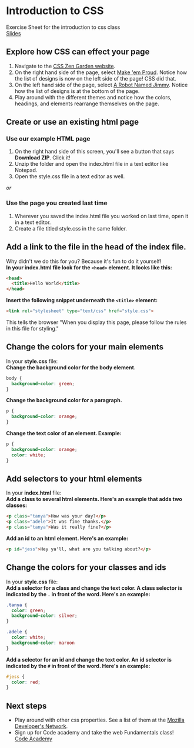Introduction to CSS
=============

Exercise Sheet for the introduction to css class  
[Slides](https://docs.google.com/presentation/d/1iVZpjwzjffHvBWZvY-LYMkR8M8shJnGQzY7oQTCrkhM/edit?usp=sharing)

## Explore how CSS can effect your page
1. Navigate to the [CSS Zen Garden website](http://www.csszengarden.com).
1. On the right hand side of the page, select [Make 'em Proud](http://www.csszengarden.com/?cssfile=/212/212.css). Notice how the list of designs is now on the left side of the page! CSS did that.     
1. On the left hand side of the page, select [A Robot Named Jimmy](http://www.csszengarden.com/?cssfile=/215/215.css). Notice how the list of designs is at the bottom of the page.    
1. Play around with the different themes and notice how the colors, headings, and elements rearrange themselves on the page.  

## Create or use an existing html page
### Use our example HTML page
1. On the right hand side of this screen, you'll see a button that says **Download ZIP**. Click it!  
1. Unzip the folder and open the index.html file in a text editor like Notepad.  
1. Open the style.css file in a text editor as well.  

*or*  

### Use the page you created last time
1. Wherever you saved the index.html file you worked on last time, open it in a text editor.  
1. Create a file titled style.css in the same folder.  

## Add a link to the file in the head of the index file.  
Why didn't we do this for you? Because it's fun to do it yourself!  
**In your index.html file look for the `<head>` element. It looks like this:**  
```html
<head>
  <title>Hello World</title>
</head>
```
**Insert the following snippet underneath the `<title>` element:**  
```html
<link rel="stylesheet" type="text/css" href="style.css">  
```
This tells the browser "When you display this page, please follow the rules in this file for styling."  

## Change the colors for your main elements
In your **style.css** file:  
**Change the background color for the body element.**  
```css
body {
  background-color: green;
}
```
**Change the background color for a paragraph.**   
```css
p {
  background-color: orange;
}
```
**Change the text color of an element.  Example:**  
```css
p {
  background-color: orange;
  color: white;  
}
```

## Add selectors to your html elements 
In your **index.html** file:  
**Add a class to several html elements. Here's an example that adds two classes:**   
```html
<p class="tanya">How was your day?</p>
<p class="adele">It was fine thanks.</p>
<p class="tanya">Was it really fine?</p>
```
**Add an id to an html element. Here's an example:**  
```html
<p id="jess">Hey ya'll, what are you talking about?</p>
```

## Change the colors for your classes and ids
In your **style.css** file:  
**Add a selector for a class and change the text color. A class selector is indicated by the `.` in front of the word. Here's an example:**  
```css
.tanya {
  color: green;
  background-color: silver;
}

.adele {
  color: white;
  background-color: maroon
}
```
**Add a selector for an id and change the text color. An id selector is indicated by the `#` in front of the word. Here's an example:**  
```css
#jess {
  color: red;
}  
```
## Next steps
* Play around with other css properties. See a list of them at the [Mozilla Developer's Network](https://developer.mozilla.org/en-US/docs/Web/CSS/Reference?redirectlocale=en-US&redirectslug=CSS%2FCSS_Reference).
* Sign up for Code academy and take the web Fundamentals class!  
[Code Academy](http://www.codecademy.com/tracks/web) 

